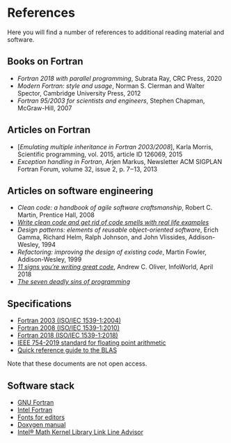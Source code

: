 # References

Here you will find a number of references to additional reading material and
software.

## Books on Fortran

* *Fortran 2018 with parallel programming*, Subrata Ray, CRC Press, 2020
* *Modern Fortran: style and usage*, Norman S. Clerman and Walter Spector,
  Cambridge University Press, 2012
* *Fortran 95/2003 for scientists and engineers*, Stephen Chapman, McGraw-Hill,
  2007


## Articles on Fortran

* [*Emulating multiple inheritance in Fortran 2003/2008*], Karla Morris,
  Scientific programming, vol. 2015, article ID 126069, 2015
* *Exception handling in Fortran*, Arjen Markus, Newsletter ACM SIGPLAN
  Fortran Forum, volume 32, issue 2, p. 7‒13, 2013


## Articles on software engineering

* *Clean code: a handbook of agile software craftsmanship*, Robert C. Martin,
  Prentice Hall, 2008
* [*Write clean code and get rid of code smells with real life examples*](https://medium.com/@maladdinsayed/write-clean-code-and-get-rid-of-code-smells-aea271f30318)
* *Design patterns: elements of reusable object-oriented software*,
  Erich Gamma, Richard Helm, Ralph Johnson, and John Vlissides,
  Addison-Wesley, 1994
* *Refactoring: improving the design of existing code*, Martin Fowler,
  Addison-Wesley, 1999
* [*11 signs you’re writing great code*](https://www.infoworld.com/article/3268310/application-development/11-signs-youre-writing-great-code.html), Andrew C. Oliver, InfoWorld, April 2018
* [*The seven deadly sins of programming*](https://hackernoon.com/the-7-deadly-sins-of-programming-a7574efc639f) 


## Specifications

* [Fortran 2003 (ISO/IEC 1539-1:2004)](https://www.iso.org/standard/39691.html)
* [Fortran 2008 (ISO/IEC 1539-1:2010)](https://www.iso.org/standard/50459.html)
* [Fortran 2018 (ISO/IEC 1539-1:2018)](https://www.iso.org/standard/72320.html)
* [IEEE 754-2019 standard for floating point arithmetic](https://ieeexplore.ieee.org/document/8766229)
* [Quick reference guide to the BLAS](https://www.netlib.org/lapack/lug/node145.html)

Note that these documents are not open access.


## Software stack

  * [GNU Fortran](https://gcc.gnu.org/fortran/)
  * [Intel Fortran](https://software.intel.com/en-us/fortran-compilers-support/documentation)
  * [Fonts for editors](https://itnext.io/11-best-programming-fonts-724283a9ed57)
  * [Doxygen manual](https://www.doxygen.nl/manual/)
  * [Intel® Math Kernel Library Link Line Advisor](https://software.intel.com/content/www/us/en/develop/articles/intel-mkl-link-line-advisor.html)
